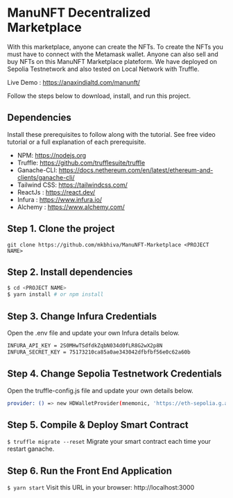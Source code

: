 
# ManuNFT Decentralized Marketplace
With this marketplace, anyone can create the NFTs.  To create the NFTs you must have to connect with the Metamask wallet.  Anyone can also sell and buy NFTs on this ManuNFT Marketplace plateform.  We have deployed on Sepolia Testnetwork and also tested on Local Network with Truffle.

Live Demo : https://anaxindialtd.com/manunft/

Follow the steps below to download, install, and run this project.

## Dependencies
Install these prerequisites to follow along with the tutorial. See free video tutorial or a full explanation of each prerequisite.
- NPM: https://nodejs.org
- Truffle: https://github.com/trufflesuite/truffle
- Ganache-CLI: https://docs.nethereum.com/en/latest/ethereum-and-clients/ganache-cli/
- Tailwind CSS: https://tailwindcss.com/
- ReactJs : https://react.dev/
- Infura : https://www.infura.io/
- Alchemy : https://www.alchemy.com/


## Step 1. Clone the project
`git clone https://github.com/mkbhiva/ManuNFT-Marketplace <PROJECT NAME>`

## Step 2. Install dependencies
```sh
$ cd <PROJECT NAME>
$ yarn install # or npm install
```
## Step 3. Change Infura Credentials
Open the .env file and update your own Infura details below.
```sh
INFURA_API_KEY = 2S0MHwTSdfdkZqbN034d0fLR8G2wX2p8N
INFURA_SECRET_KEY = 75173210ca85a0ae343042dfbfbf56e0c62a60b

```

## Step 4. Change Sepolia Testnetwork Credentials
Open the truffle-config.js file and update your own details below.
```sh
provider: () => new HDWalletProvider(mnemonic, 'https://eth-sepolia.g.alchemy.com/v2/YourDetails'),

```

## Step 5. Compile & Deploy Smart Contract
`$ truffle migrate --reset`
Migrate your smart contract each time your restart ganache.

## Step 6. Run the Front End Application
`$ yarn start`
Visit this URL in your browser: http://localhost:3000

